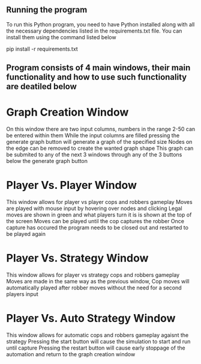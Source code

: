 ## Running the program
To run this Python program, you need to have Python installed along with all the necessary dependencies listed in the requirements.txt file. You can install them using the command listed below

pip install -r requirements.txt

## Program consists of 4 main windows, their main functionality and how to use such functionality are deatiled below

# Graph Creation Window
On this window there are two input columns, numbers in the range 2-50 can be entered within them
While the input columns are filled pressing the generate graph button will generate a graph of the specified size
Nodes on the edge can be removed to create the wanted graph shape
This graph can be submited to any of the next 3 windows through any of the 3 buttons below the generate graph button

# Player Vs. Player Window
This window allows for player vs player cops and robbers gameplay
Moves are played with mouse input by hovering over nodes and clicking
Legal moves are shown in green and what players turn it is is shown at the top of the screen
Moves can be played until the cop captures the robber
Once capture has occured the program needs to be closed out and restarted to be played again
# Player Vs. Strategy Window
This window allows for player vs strategy cops and robbers gameplay
Moves are made in the same way as the previous window, Cop moves will automatically played after robber moves without the need for a second players input
# Player Vs. Auto Strategy Window
This window allows for automatic cops and robbers gameplay agaisnt the strategy
Pressing the start button will cause the simulation to start and run until capture
Pressing the restart button will cause early stoppage of the automation and return to the graph creation window